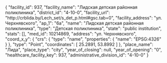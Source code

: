 {
    "facility_id": 937,
    "facility_name": "Лидская детская районная поликлиника",
    "district_id": "4-10-0",
    "facility_url": "http:\/\/crblida.by\/Lech_set\/s_det_p.html#gsc.tab=0",
    "facility_address": "ул. Черхнявского",
    "ap_1": "6а",
    "name": "Лидская детская районная поликлиника",
    "type": "Детская поликлиника",
    "state": "public institution",
    "stats": [],
    "med_id": 10214869,
    "address": "ул. Черхнявского",
    "coord_x_y": {
        "crs": {
            "type": "name",
            "properties": {
                "name": "EPSG:4326"
            }
        },
        "type": "Point",
        "coordinates": [
            25.2891,
            53.8992
        ]
    },
    "place_name": "Лида",
    "place_type": "city",
    "year_of_closing": null,
    "year_of_opening": "0",
    "healthcare_facility_key": 937,
    "administrative_division_id": "4-10-0"
}